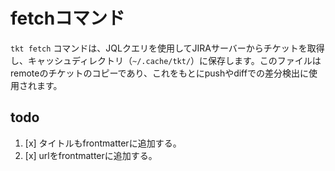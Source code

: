 # fetchコマンド

`tkt fetch` コマンドは、JQLクエリを使用してJIRAサーバーからチケットを取得し、キャッシュディレクトリ（`~/.cache/tkt/`）に保存します。このファイルはremoteのチケットのコピーであり、これをもとにpushやdiffでの差分検出に使用されます。

## todo

1. [x] タイトルもfrontmatterに追加する。
2. [x] urlをfrontmatterに追加する。
